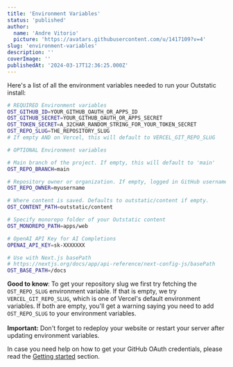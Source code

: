 ```yaml
---
title: 'Environment Variables'
status: 'published'
author:
  name: 'Andre Vitorio'
  picture: 'https://avatars.githubusercontent.com/u/1417109?v=4'
slug: 'environment-variables'
description: ''
coverImage: ''
publishedAt: '2024-03-17T12:36:25.000Z'
---
```


Here's a list of all the environment variables needed to run your Outstatic install:

```bash
# REQUIRED Environment variables
OST_GITHUB_ID=YOUR_GITHUB_OAUTH_OR_APPS_ID
OST_GITHUB_SECRET=YOUR_GITHUB_OAUTH_OR_APPS_SECRET
OST_TOKEN_SECRET=A_32CHAR_RANDOM_STRING_FOR_YOUR_TOKEN_SECRET
OST_REPO_SLUG=THE_REPOSITORY_SLUG
# If empty AND on Vercel, this will default to VERCEL_GIT_REPO_SLUG

# OPTIONAL Environment variables

# Main branch of the project. If empty, this will default to 'main'
OST_REPO_BRANCH=main

# Repository owner or organization. If empty, logged in GitHub username is used.
OST_REPO_OWNER=myusername

# Where content is saved. Defaults to outstatic/content if empty.
OST_CONTENT_PATH=outstatic/content

# Specify monorepo folder of your Outstatic content
OST_MONOREPO_PATH=apps/web

# OpenAI API Key for AI Completions
OPENAI_API_KEY=sk-XXXXXXX

# Use with Next.js basePath
# https://nextjs.org/docs/app/api-reference/next-config-js/basePath
OST_BASE_PATH=/docs
```

**Good to know**: To get your repository slug we first try fetching the `OST_REPO_SLUG` environment variable. If that is empty, we try `VERCEL_GIT_REPO_SLUG`, which is one of Vercel's default environment variables. If both are empty, you'll get a warning saying you need to add `OST_REPO_SLUG` to your environment variables.\
\
**Important:** Don't forget to redeploy your website or restart your server after updating environment variables.

In case you need help on how to get your GitHub OAuth credentials, please read the [Getting started](/getting-started) section.